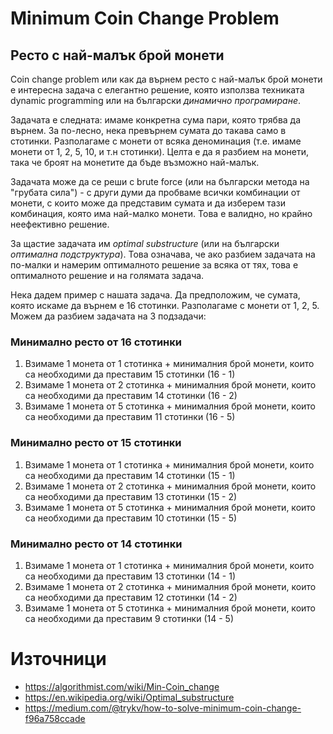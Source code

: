 # Minimum Coin Change Problem
## Ресто с най-малък брой монети

Coin change problem или как да върнем ресто с най-малък брой монети е интересна задача с елегантно решение, която използва техниката dynamic programming или на български _динамично програмиране_.

Задачата е следната: имаме конкретна сума пари, която трябва да върнем. За по-лесно, нека превърнем сумата до такава само в стотинки. Разполагаме с монети от всяка деноминация (т.е. имаме монети от 1, 2, 5, 10, и т.н стотинки). Целта е да я разбием на монети, така че броят на монетите да бъде възможно най-малък. 

Задачата може да се реши с brute force (или на български метода на "грубата сила") - с други думи да пробваме всички комбинации от монети, с които може да представим сумата и да изберем тази комбинация, която има най-малко монети. Това е валидно, но крайно неефективно решение.

За щастие задачата им _optimal substructure_ (или на български _оптимална подструктура_). Това означава, че ако разбием задачата на по-малки и намерим оптималното решение за всяка от тях, това е оптималното решение и на голямата задача.

Нека дадем пример с нашата задача. Да предположим, че сумата, която искаме да върнем е 16 стотинки. Разполагаме с монети от 1, 2, 5. Можем да разбием задачата на 3 подзадачи:

### Минимално ресто от 16 стотинки
1. Взимаме 1 монета от 1 стотинка + минималния брой монети, които са необходими да преставим 15 стотинки (16 - 1) 
2. Взимаме 1 монета от 2 стотинка + минималния брой монети, които са необходими да преставим 14 стотинки (16 - 2)
3. Взимаме 1 монета от 5 стотинка + минималния брой монети, които са необходими да преставим 11 стотинки (16 - 5)

### Минимално ресто от 15 стотинки
1. Взимаме 1 монета от 1 стотинка + минималния брой монети, които са необходими да преставим 14 стотинки (15 - 1) 
2. Взимаме 1 монета от 2 стотинка + минималния брой монети, които са необходими да преставим 13 стотинки (15 - 2)
3. Взимаме 1 монета от 5 стотинка + минималния брой монети, които са необходими да преставим 10 стотинки (15 - 5)

### Минимално ресто от 14 стотинки
1. Взимаме 1 монета от 1 стотинка + минималния брой монети, които са необходими да преставим 13 стотинки (14 - 1) 
2. Взимаме 1 монета от 2 стотинка + минималния брой монети, които са необходими да преставим 12 стотинки (14 - 2)
3. Взимаме 1 монета от 5 стотинка + минималния брой монети, които са необходими да преставим 9 стотинки (14 - 5)

# Източници
* https://algorithmist.com/wiki/Min-Coin_change
* https://en.wikipedia.org/wiki/Optimal_substructure
* https://medium.com/@trykv/how-to-solve-minimum-coin-change-f96a758ccade



